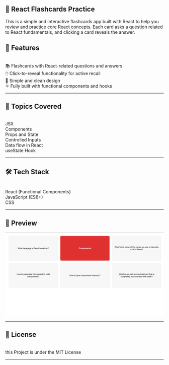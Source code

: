 
 ## 🧠 React Flashcards Practice
This is a simple and interactive flashcards app built with React to help you review and practice core React concepts. Each card asks a question related to React fundamentals, and clicking a card reveals the answer.


 ## 🚀 Features
<br>
📚 Flashcards with React-related questions and answers
 <br>
🖱️ Click-to-reveal functionality for active recall
<br>
🎨 Simple and clean design
<br>
⚛️ Fully built with functional components and hooks

---

## 🧩 Topics Covered
<br>
JSX
<br>
Components
<br>
Props and State
<br>
Controlled Inputs
<br>
Data flow in React
<br>
useState Hook

---

## 🛠️ Tech Stack
<br>
React (Functional Components)
<br>
JavaScript (ES6+)
<br>
CSS

---


## 📸 Preview

![alt text](image.png)

---
## 📃 License
<br>
this Project is under the MIT License

---